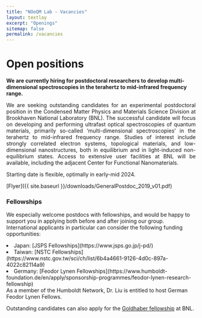 ```yaml
---
title: "NOoQM Lab - Vacancies"
layout: textlay
excerpt: "Openings"
sitemap: false
permalink: /vacancies
---
```


# Open positions

**We are currently hiring for postdoctoral researchers to develop multi-dimensional spectroscopies in the terahertz to mid-infrared frequency range.**

<p align="justify">
We are seeking outstanding candidates for an experimental postdoctoral position in the Condensed Matter Physics and Materials Science Division at Brookhaven National Laboratory (BNL). The successful candidate will focus on developing and performing ultrafast optical spectroscopies of quantum materials, primarily so-called ‘multi-dimensional spectroscopies’ in the terahertz to mid-infrared frequency range. Studies of interest include strongly correlated electron systems, topological materials, and low-dimensional nanostructures, both in equilibrium and in light-induced non-equilibrium states. Access to extensive user facilities at BNL will be available, including the adjacent Center for Functional Nanomaterials. 
</p>

Starting date is flexible, optimally in early-mid 2024.

[Flyer]({{ site.baseurl }}/downloads/GeneralPostdoc_2019_v01.pdf)

### Fellowships

We especially welcome postdocs with fellowships, and would be happy to support you in applying both before and after joining our group. International applicants in particular can consider the following funding opportunities:
<li>Japan: [JSPS Fellowships](https://www.jsps.go.jp/j-pd/)</li>
<li>Taiwan: [NSTC Fellowships](https://www.nstc.gov.tw/sci/ch/list/6b4a4661-9126-4d0c-897a-4022c82114a9)</li>
<li>Germany: [Feodor Lynen Fellowships](https://www.humboldt-foundation.de/en/apply/sponsorship-programmes/feodor-lynen-research-fellowship)</li>
  As a member of the Humboldt Network, Dr. Liu is entitled to host German Feodor Lynen Fellows. 
  
Outstanding candidates can also apply for the [Goldhaber fellowship](https://www.bnl.gov/hr/goldhaber/) at BNL.
